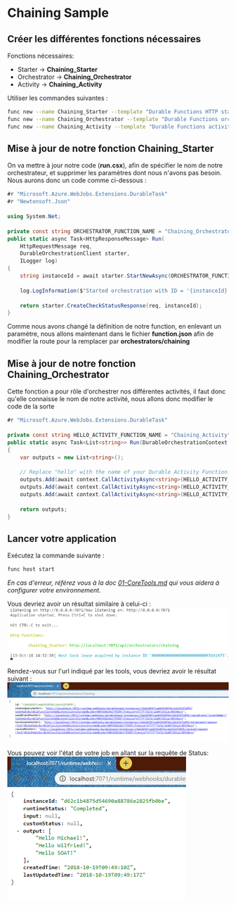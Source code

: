 # Chaining Sample

## Créer les différentes fonctions nécessaires

Fonctions nécessaires: 
- Starter -> **Chaining_Starter**
- Orchestrator -> **Chaining_Orchestrator**
- Activity -> **Chaining_Activity**

Utiliser les commandes suivantes : 

```bash
func new --name Chaining_Starter --template "Durable Functions HTTP starter" --csx
func new --name Chaining_Orchestrator --template "Durable Functions orchestrator" --csx
func new --name Chaining_Activity --template "Durable Functions activity" --csx
```

## Mise à jour de notre fonction Chaining_Starter

On va mettre à jour notre code (**run.csx**), afin de spécifier le nom de notre orchestrateur, et supprimer les paramètres dont nous n'avons pas besoin. Nous aurons donc un code comme ci-dessous :

```csharp
#r "Microsoft.Azure.WebJobs.Extensions.DurableTask"
#r "Newtonsoft.Json"

using System.Net;

private const string ORCHESTRATOR_FUNCTION_NAME = "Chaining_Orchestrator";
public static async Task<HttpResponseMessage> Run(
    HttpRequestMessage req,
    DurableOrchestrationClient starter,
    ILogger log)
{
    string instanceId = await starter.StartNewAsync(ORCHESTRATOR_FUNCTION_NAME, null);

    log.LogInformation($"Started orchestration with ID = '{instanceId}'.");

    return starter.CreateCheckStatusResponse(req, instanceId);
}
```

Comme nous avons changé la définition de notre function, en enlevant un paramètre, nous allons maintenant dans le fichier **function.json** afin de modifier la route pour la remplacer par **orchestrators/chaining**


## Mise à jour de notre fonction Chaining_Orchestrator

Cette fonction a pour rôle d'orchestrer nos différentes activités, il faut donc qu'elle connaisse le nom de notre activité, nous allons donc modifier le code de la sorte

```csharp
#r "Microsoft.Azure.WebJobs.Extensions.DurableTask"

private const string HELLO_ACTIVITY_FUNCTION_NAME = "Chaining_Activity";
public static async Task<List<string>> Run(DurableOrchestrationContext context)
{
    var outputs = new List<string>();

    // Replace "hello" with the name of your Durable Activity Function.
    outputs.Add(await context.CallActivityAsync<string>(HELLO_ACTIVITY_FUNCTION_NAME, "Michael"));
    outputs.Add(await context.CallActivityAsync<string>(HELLO_ACTIVITY_FUNCTION_NAME, "Wilfried"));
    outputs.Add(await context.CallActivityAsync<string>(HELLO_ACTIVITY_FUNCTION_NAME, "SOAT"));

    return outputs;
}
```

## Lancer votre application

Exécutez la commande suivante : 

```bash
func host start
```

_En cas d'erreur, référez vous à la doc [01-CoreTools.md](../01-CoreTools.md) qui vous aidera à configurer votre environnement._

Vous devriez avoir un résultat similaire à celui-ci : 
![](../assets/Chaining-01-Start.png)

Rendez-vous sur l'url indiqué par les tools, vous devriez avoir le résultat suivant : 
![](../assets/Chaining-02-WebStart.png)

Vous pouvez voir l'état de votre job en allant sur la requête de Status: 
![](../assets/Chaining-03-WebStatus.png)